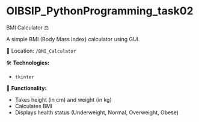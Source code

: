 # OIBSIP_PythonProgramming_task02
BMI Calculator ⚖️

A simple BMI (Body Mass Index) calculator using GUI.

📂 Location: `/BMI_Calculator`

🛠️ **Technologies:**
- `tkinter`

🧮 **Functionality:**
- Takes height (in cm) and weight (in kg)
- Calculates BMI
- Displays health status (Underweight, Normal, Overweight, Obese)
